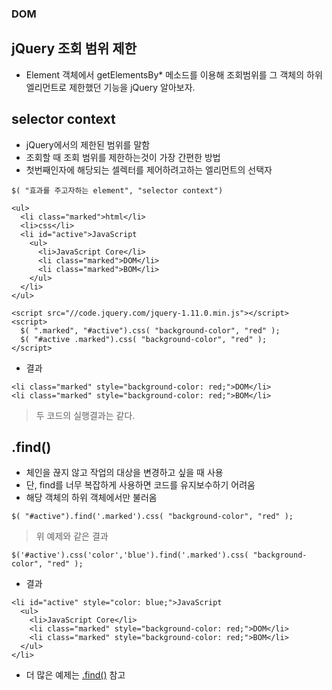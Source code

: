 ### DOM
## jQuery 조회 범위 제한
- Element 객체에서 getElementsBy* 메소드를 이용해 조회범위를 그 객체의 하위엘리먼트로 제한했던 기능을 jQuery 알아보자.


## selector context
- jQuery에서의 제한된 범위를 말함
- 조회할 때 조회 범위를 제한하는것이 가장 간편한 방법
- 첫번째인자에 해당되는 셀렉터를 제어하려고하는 엘리먼트의 선택자
```
$( "효과를 주고자하는 element", "selector context")
```
```
<ul>
  <li class="marked">html</li>
  <li>css</li>
  <li id="active">JavaScript
    <ul>
      <li>JavaScript Core</li>
      <li class="marked">DOM</li>
      <li class="marked">BOM</li>
    </ul>
  </li>
</ul>

<script src="//code.jquery.com/jquery-1.11.0.min.js"></script>
<script>
  $( ".marked", "#active").css( "background-color", "red" );
  $( "#active .marked").css( "background-color", "red" );
</script>
```
- 결과
```
<li class="marked" style="background-color: red;">DOM</li>
<li class="marked" style="background-color: red;">BOM</li>
```
> 두 코드의 실행결과는 같다.


## .find()
- 체인을 끊지 않고 작업의 대상을 변경하고 싶을 때 사용
- 단, find를 너무 복잡하게 사용하면 코드를 유지보수하기 어려움
- 해당 객체의 하위 객체에서만 불러옴
```
$( "#active").find('.marked').css( "background-color", "red" );
```
> 위 예제와 같은 결과
```
$('#active').css('color','blue').find('.marked').css( "background-color", "red" );
```
- 결과
```
<li id="active" style="color: blue;">JavaScript
  <ul>
    <li>JavaScript Core</li>
    <li class="marked" style="background-color: red;">DOM</li>
    <li class="marked" style="background-color: red;">BOM</li>
  </ul>
</li>
```
- 더 많은 예제는 [.find()](https://api.jquery.com/find/) 참고
